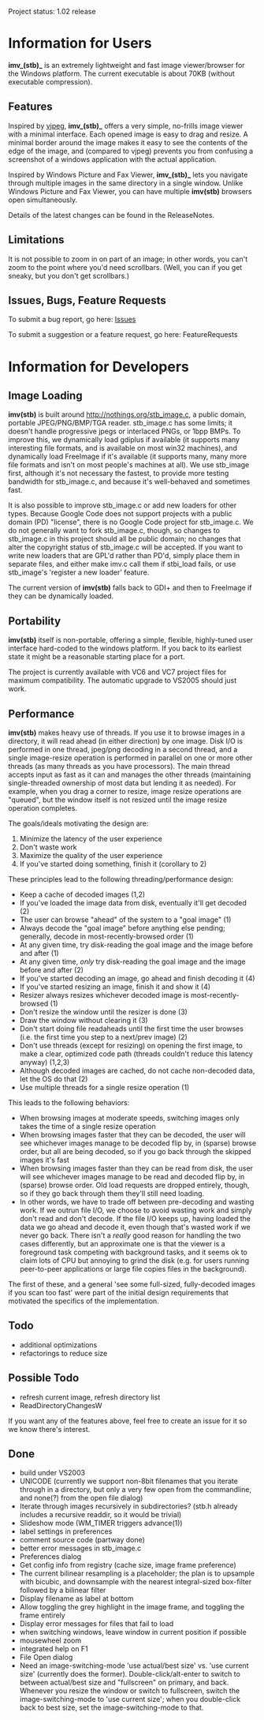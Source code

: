 Project status: 1.02 release

# Information for Users #

**imv_(stb)_** is an extremely lightweight and fast image viewer/browser for the Windows platform. The current executable is about 70KB (without executable compression).

## Features ##

Inspired by [vjpeg](http://www.stereopsis.com/vjpeg/), **imv_(stb)_** offers a very simple, no-frills image viewer with a minimal interface. Each opened image is easy to drag and resize. A minimal border around the image makes it easy to see the contents of the edge of the image, and (compared to vjpeg) prevents you from confusing a screenshot of a windows application with the actual application.

Inspired by Windows Picture and Fax Viewer, **imv_(stb)_** lets you navigate through multiple images in the same directory in a single window. Unlike Windows Picture and Fax Viewer, you can have multiple **imv(stb)** browsers open simultaneously.

Details of the latest changes can be found in the ReleaseNotes.

## Limitations ##

It is not possible to zoom in on part of an image; in other words, you can't zoom to the point where you'd need scrollbars. (Well, you can if you get sneaky, but you don't get scrollbars.)

## Issues, Bugs, Feature Requests ##

To submit a bug report, go here: [Issues](http://code.google.com/p/stb-imv/adminIssues)

To submit a suggestion or a feature request, go here: FeatureRequests

# Information for Developers #

## Image Loading ##

**imv(stb)** is built around http://nothings.org/stb_image.c, a public domain, portable JPEG/PNG/BMP/TGA reader. stb\_image.c has some limits; it doesn't handle progressive jpegs or interlaced PNGs, or 1bpp BMPs. To improve this, we dynamically load gdiplus if available (it supports many interesting file formats, and is available on most win32 machines), and dynamically load FreeImage if it's available (it supports many, many more file formats and isn't on most people's machines at all). We use stb\_image first, although it's not necessary the fastest, to provide more testing bandwidth for stb\_image.c, and because it's well-behaved and sometimes fast.

It is also possible to improve stb\_image.c or add new loaders for other types. Because Google Code does not support projects with a public domain (PD) "license", there is no Google Code project for stb\_image.c. We do not generally want to fork stb\_image.c, though, so changes to stb\_image.c in this project should all be public domain; no changes that alter the copyright status of stb\_image.c will be accepted. If you want to write new loaders that are GPL'd rather than PD'd, simply place them in separate files, and either make imv.c call them if stbi\_load fails, or use stb\_image's 'register a new loader' feature.

The current version of **imv(stb)** falls back to GDI+ and then to FreeImage if they can be dynamically loaded.

## Portability ##

**imv(stb)** itself is non-portable, offering a simple, flexible, highly-tuned user interface hard-coded to the windows platform. If you back to its earliest state it might be a reasonable starting place for a port.

The project is currently available with VC6 and VC7 project files for maximum compatibility. The automatic upgrade to VS2005 should just work.

## Performance ##

**imv(stb)** makes heavy use of threads. If you use it to browse images in a directory, it will read ahead (in either direction) by one image. Disk I/O is performed in one thread, jpeg/png decoding in a second thread, and a single image-resize operation is performed in parallel on one or more other threads (as many threads as you have processors). The main thread accepts input as fast as it can and manages the other threads (maintaining single-threaded ownership of most data but lending it as needed). For example, when you drag a corner to resize, image resize operations are "queued", but the window itself is not resized until the image resize operation completes.

The goals/ideals motivating the design are:
  1. Minimize the latency of the user experience
  1. Don't waste work
  1. Maximize the quality of the user experience
  1. If you've started doing something, finish it (corollary to 2)

These principles lead to the following threading/performance design:
  * Keep a cache of decoded images (1,2)
  * If you've loaded the image data from disk, eventually it'll get decoded (2)
  * The user can browse "ahead" of the system to a "goal image" (1)
  * Always decode the "goal image" before anything else pending; generally, decode in most-recently-browsed order (1)
  * At any given time, try disk-reading the goal image and the image before and after (1)
  * At any given time, _only_ try disk-reading the goal image and the image before and after (2)
  * If you've started decoding an image, go ahead and finish decoding it (4)
  * If you've started resizing an image, finish it and show it (4)
  * Resizer always resizes whichever decoded image is most-recently-browsed (1)
  * Don't resize the window until the resizer is done (3)
  * Draw the window without clearing it (3)
  * Don't start doing file readaheads until the first time the user browses (i.e. the first time you step to a next/prev image) (2)
  * Don't use threads (except for resizing) on opening the first image, to make a clear, optimized code path (threads couldn't reduce this latency anyway) (1,2,3)
  * Although decoded images are cached, do not cache non-decoded data, let the OS do that (2)
  * Use multiple threads for a single resize operation (1)

This leads to the following behaviors:
  * When browsing images at moderate speeds, switching images only takes the time of a single resize operation
  * When browsing images faster that they can be decoded, the user will see whichever images manage to be decoded flip by, in (sparse) browse order, but all are being decoded, so if you go back through the skipped images it's fast
  * When browsing images faster than they can be read from disk, the user will see whichever images manage to be read and decoded flip by, in (sparse) browse order. Old load requests are dropped entirely, though, so if they go back through them they'll still need loading.
  * In other words, we have to trade off between pre-decoding and wasting work. If we outrun file I/O, we choose to avoid wasting work and simply don't read and don't decode. If the file I/O keeps up, having loaded the data we go ahead and decode it, even though that's wasted work if we never go back. There isn't a _really_ good reason for handling the two cases differently, but an approximate one is that the viewer is a foreground task competing with background tasks, and it seems ok to claim lots of CPU but annoying to grind the disk (e.g. for users running peer-to-peer applications  or large file copies files in the background).

The first of these, and a general 'see some full-sized, fully-decoded images if you scan too fast' were part of the initial design requirements that motivated the specifics of the implementation.

## Todo ##
  * additional optimizations
  * refactorings to reduce size

## Possible Todo ##
  * refresh current image, refresh directory list
  * ReadDirectoryChangesW

If you want any of the features above, feel free to create an issue for it so we know there's interest.

## Done ##
  * build under VS2003
  * UNICODE (currently we support non-8bit filenames that you iterate through in a directory, but only a very few open from the commandline, and none(?) from the open file dialog)
  * Iterate through images recursively in subdirectories? (stb.h already includes a recursive readdir, so it would be trivial)
  * Slideshow mode (WM\_TIMER triggers advance(1))
  * label settings in preferences
  * comment source code (partway done)
  * better error messages in stb\_image.c
  * Preferences dialog
  * Get config info from registry (cache size, image frame preference)
  * The current bilinear resampling is a placeholder; the plan is to upsample with bicubic, and downsample with the nearest integral-sized box-filter followed by a bilinear filter
  * Display filename as label at bottom
  * Allow toggling the grey highlight in the image frame, and toggling the frame entirely
  * Display error messages for files that fail to load
  * when switching windows, leave window in current position if possible
  * mousewheel zoom
  * integrated help on F1
  * File Open dialog
  * Need an image-switching-mode 'use actual/best size' vs. 'use current size' (currently does the former). Double-click/alt-enter to switch to between actual/best size and "fullscreen" on primary, and back. Whenever you resize the window or switch to fullscreen, switch the image-switching-mode to 'use current size'; when you double-click back to best size, set the image-switching-mode to that.